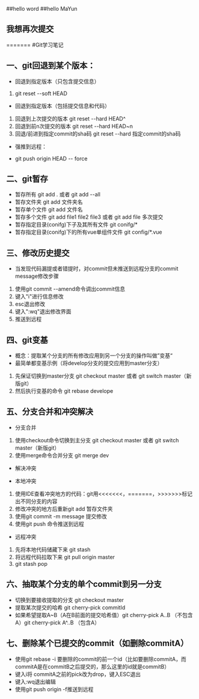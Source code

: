 ##hello word
##hello MaYun
## 我想再次提交
=======
#Git学习笔记
## 一、git回退到某个版本：
 + 回退到指定版本（只包含提交信息）
  1. git reset --soft HEAD
 + 回退到指定版本（包括提交信息和代码）
  1. 回退到上次提交的版本
     git reset --hard HEAD^
  2. 回退到前n次提交的版本
     git reset --hard HEAD~n
  3. 回退/前进到指定commit的sha码
     git reset --hard 指定commit的sha码
 + 强推到远程：
  - git push origin HEAD -- force
 
## 二、git暂存
 + 暂存所有 git add . 或者 git add --all
 + 暂存文件夹 git add 文件夹名
 + 暂存单个文件 git add 文件名
 + 暂存多个文件 git add file1 file2 file3 或者 git add file 多次提交
 + 暂存指定目录(conifg)下子及其所有文件 git conifg/*
 + 暂存指定目录(conifg)下的所有vue单组件文件 git config/*.vue
## 三、修改历史提交
 + 当发现代码漏提或者错提时，对commit但未推送到远程分支的commit message修改步骤
  1. 使用git commit --amend命令调出commit信息
  2. 键入"i"进行信息修改
  3. esc退出修改
  4. 键入":wq"退出修改界面
  5. 推送到远程
  
## 四、git变基
 + 概念：提取某个分支的所有修改应用到另一个分支的操作叫做”变基“
 + 最简单都变基示例（将develop分支的提交应用到master分支）
  1. 先保证切换到master分支 git checkout master 或者 git switch master（新版git）
  2. 然后执行变基的命令 git rebase develope

## 五、分支合并和冲突解决
 + 分支合并
  1. 使用checkout命令切换到主分支 git checkout master 或者 git switch master（新版git）
  2. 使用merge命令合并分支 git merge dev
 + 解决冲突
  - 本地冲突
   1. 使用IDE查看冲突地方的代码：git用<<<<<<<，=======，>>>>>>>标记出不同分支的内容
   2. 修改冲突的地方后重新git add 暂存文件夹
   3. 使用git commit -m message 提交修改
   4. 使用git push 命令推送到远程
   
  - 远程冲突
   1. 先将本地代码储藏下来 git stash
   2. 将远程代码拉取下来 git pull origin master
   3. git stash pop
 
## 六、抽取某个分支的单个commit到另一分支
 + 切换到要接收提取的分支 git checkout master 
 + 提取某次提交的哈希 git cherry-pick commitId
 + 如果希望提取A~B（A在B前面的提交哈希值）git cherry-pick A..B （不包含A）git cherry-pick A^..B （包含A）

## 七、删除某个已提交的commit（如删除commitA）
 + 使用git rebase -i 要删除的commit的前一个id（比如要删除commitA，而commitA是在commitB之后提交的，那么这里的id就是commitB）
 + 键入i将 commitA之前的pick改为drop，键入ESC退出
 + 键入:wq退出编辑
 + 使用git push origin -f推送到远程


